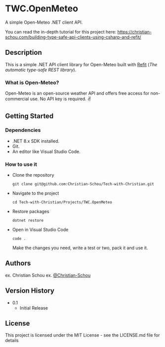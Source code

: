 # TWC.OpenMeteo

A simple Open-Meteo .NET client API.

You can read the in-depth tutorial for this project here: https://christian-schou.com/building-type-safe-api-clients-using-csharp-and-refit/

## Description

This is a simple .NET API client library for Open-Meteo built with [Refit](https://github.com/reactiveui/refit) (*The automatic type-safe REST library*).

### What is Open-Meteo?
Open-Meteo is an open-source weather API and offers free access for non-commercial use. No API key is required. ✌️

## Getting Started

### Dependencies

* .NET 8.x SDK installed.
* Git.
* An editor like Visual Studio Code.

### How to use it

* Clone the repository
  
  ```
  git clone git@github.com:Christian-Schou/Tech-with-Christian.git
  ```
* Navigate to the project
  
  ```
  cd Tech-with-Christian/Projects/TWC.OpenMeteo
  ```
* Restore packages
  
  ```
  dotnet restore
  ```
* Open in Visual Studio Code
  
  ```
  code .
  ```
  Make the changes you need, write a test or two, pack it and use it.

## Authors

ex. Christian Schou
ex. [@Christian-Schou](https://github.com/Christian-Schou)

## Version History

* 0.1
    * Initial Release

## License

This project is licensed under the MIT License - see the LICENSE.md file for details
